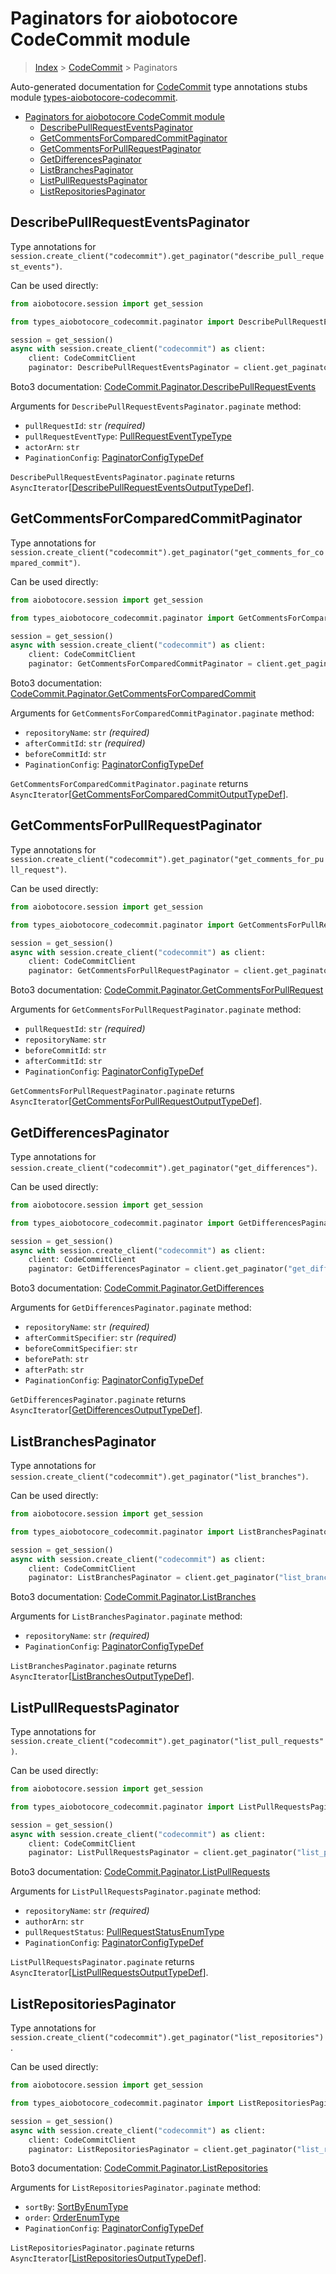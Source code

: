 <a id="paginators-for-aiobotocore-codecommit-module"></a>

# Paginators for aiobotocore CodeCommit module

> [Index](../README.md) > [CodeCommit](./README.md) > Paginators

Auto-generated documentation for
[CodeCommit](https://boto3.amazonaws.com/v1/documentation/api/latest/reference/services/codecommit.html#CodeCommit)
type annotations stubs module
[types-aiobotocore-codecommit](https://pypi.org/project/types-aiobotocore-codecommit/).

- [Paginators for aiobotocore CodeCommit module](#paginators-for-aiobotocore-codecommit-module)
  - [DescribePullRequestEventsPaginator](#describepullrequesteventspaginator)
  - [GetCommentsForComparedCommitPaginator](#getcommentsforcomparedcommitpaginator)
  - [GetCommentsForPullRequestPaginator](#getcommentsforpullrequestpaginator)
  - [GetDifferencesPaginator](#getdifferencespaginator)
  - [ListBranchesPaginator](#listbranchespaginator)
  - [ListPullRequestsPaginator](#listpullrequestspaginator)
  - [ListRepositoriesPaginator](#listrepositoriespaginator)

<a id="describepullrequesteventspaginator"></a>

## DescribePullRequestEventsPaginator

Type annotations for
`session.create_client("codecommit").get_paginator("describe_pull_request_events")`.

Can be used directly:

```python
from aiobotocore.session import get_session

from types_aiobotocore_codecommit.paginator import DescribePullRequestEventsPaginator

session = get_session()
async with session.create_client("codecommit") as client:
    client: CodeCommitClient
    paginator: DescribePullRequestEventsPaginator = client.get_paginator("describe_pull_request_events")
```

Boto3 documentation:
[CodeCommit.Paginator.DescribePullRequestEvents](https://boto3.amazonaws.com/v1/documentation/api/latest/reference/services/codecommit.html#CodeCommit.Paginator.DescribePullRequestEvents)

Arguments for `DescribePullRequestEventsPaginator.paginate` method:

- `pullRequestId`: `str` *(required)*
- `pullRequestEventType`:
  [PullRequestEventTypeType](./literals.md#pullrequesteventtypetype)
- `actorArn`: `str`
- `PaginationConfig`:
  [PaginatorConfigTypeDef](./type_defs.md#paginatorconfigtypedef)

`DescribePullRequestEventsPaginator.paginate` returns
`AsyncIterator`\[[DescribePullRequestEventsOutputTypeDef](./type_defs.md#describepullrequesteventsoutputtypedef)\].

<a id="getcommentsforcomparedcommitpaginator"></a>

## GetCommentsForComparedCommitPaginator

Type annotations for
`session.create_client("codecommit").get_paginator("get_comments_for_compared_commit")`.

Can be used directly:

```python
from aiobotocore.session import get_session

from types_aiobotocore_codecommit.paginator import GetCommentsForComparedCommitPaginator

session = get_session()
async with session.create_client("codecommit") as client:
    client: CodeCommitClient
    paginator: GetCommentsForComparedCommitPaginator = client.get_paginator("get_comments_for_compared_commit")
```

Boto3 documentation:
[CodeCommit.Paginator.GetCommentsForComparedCommit](https://boto3.amazonaws.com/v1/documentation/api/latest/reference/services/codecommit.html#CodeCommit.Paginator.GetCommentsForComparedCommit)

Arguments for `GetCommentsForComparedCommitPaginator.paginate` method:

- `repositoryName`: `str` *(required)*
- `afterCommitId`: `str` *(required)*
- `beforeCommitId`: `str`
- `PaginationConfig`:
  [PaginatorConfigTypeDef](./type_defs.md#paginatorconfigtypedef)

`GetCommentsForComparedCommitPaginator.paginate` returns
`AsyncIterator`\[[GetCommentsForComparedCommitOutputTypeDef](./type_defs.md#getcommentsforcomparedcommitoutputtypedef)\].

<a id="getcommentsforpullrequestpaginator"></a>

## GetCommentsForPullRequestPaginator

Type annotations for
`session.create_client("codecommit").get_paginator("get_comments_for_pull_request")`.

Can be used directly:

```python
from aiobotocore.session import get_session

from types_aiobotocore_codecommit.paginator import GetCommentsForPullRequestPaginator

session = get_session()
async with session.create_client("codecommit") as client:
    client: CodeCommitClient
    paginator: GetCommentsForPullRequestPaginator = client.get_paginator("get_comments_for_pull_request")
```

Boto3 documentation:
[CodeCommit.Paginator.GetCommentsForPullRequest](https://boto3.amazonaws.com/v1/documentation/api/latest/reference/services/codecommit.html#CodeCommit.Paginator.GetCommentsForPullRequest)

Arguments for `GetCommentsForPullRequestPaginator.paginate` method:

- `pullRequestId`: `str` *(required)*
- `repositoryName`: `str`
- `beforeCommitId`: `str`
- `afterCommitId`: `str`
- `PaginationConfig`:
  [PaginatorConfigTypeDef](./type_defs.md#paginatorconfigtypedef)

`GetCommentsForPullRequestPaginator.paginate` returns
`AsyncIterator`\[[GetCommentsForPullRequestOutputTypeDef](./type_defs.md#getcommentsforpullrequestoutputtypedef)\].

<a id="getdifferencespaginator"></a>

## GetDifferencesPaginator

Type annotations for
`session.create_client("codecommit").get_paginator("get_differences")`.

Can be used directly:

```python
from aiobotocore.session import get_session

from types_aiobotocore_codecommit.paginator import GetDifferencesPaginator

session = get_session()
async with session.create_client("codecommit") as client:
    client: CodeCommitClient
    paginator: GetDifferencesPaginator = client.get_paginator("get_differences")
```

Boto3 documentation:
[CodeCommit.Paginator.GetDifferences](https://boto3.amazonaws.com/v1/documentation/api/latest/reference/services/codecommit.html#CodeCommit.Paginator.GetDifferences)

Arguments for `GetDifferencesPaginator.paginate` method:

- `repositoryName`: `str` *(required)*
- `afterCommitSpecifier`: `str` *(required)*
- `beforeCommitSpecifier`: `str`
- `beforePath`: `str`
- `afterPath`: `str`
- `PaginationConfig`:
  [PaginatorConfigTypeDef](./type_defs.md#paginatorconfigtypedef)

`GetDifferencesPaginator.paginate` returns
`AsyncIterator`\[[GetDifferencesOutputTypeDef](./type_defs.md#getdifferencesoutputtypedef)\].

<a id="listbranchespaginator"></a>

## ListBranchesPaginator

Type annotations for
`session.create_client("codecommit").get_paginator("list_branches")`.

Can be used directly:

```python
from aiobotocore.session import get_session

from types_aiobotocore_codecommit.paginator import ListBranchesPaginator

session = get_session()
async with session.create_client("codecommit") as client:
    client: CodeCommitClient
    paginator: ListBranchesPaginator = client.get_paginator("list_branches")
```

Boto3 documentation:
[CodeCommit.Paginator.ListBranches](https://boto3.amazonaws.com/v1/documentation/api/latest/reference/services/codecommit.html#CodeCommit.Paginator.ListBranches)

Arguments for `ListBranchesPaginator.paginate` method:

- `repositoryName`: `str` *(required)*
- `PaginationConfig`:
  [PaginatorConfigTypeDef](./type_defs.md#paginatorconfigtypedef)

`ListBranchesPaginator.paginate` returns
`AsyncIterator`\[[ListBranchesOutputTypeDef](./type_defs.md#listbranchesoutputtypedef)\].

<a id="listpullrequestspaginator"></a>

## ListPullRequestsPaginator

Type annotations for
`session.create_client("codecommit").get_paginator("list_pull_requests")`.

Can be used directly:

```python
from aiobotocore.session import get_session

from types_aiobotocore_codecommit.paginator import ListPullRequestsPaginator

session = get_session()
async with session.create_client("codecommit") as client:
    client: CodeCommitClient
    paginator: ListPullRequestsPaginator = client.get_paginator("list_pull_requests")
```

Boto3 documentation:
[CodeCommit.Paginator.ListPullRequests](https://boto3.amazonaws.com/v1/documentation/api/latest/reference/services/codecommit.html#CodeCommit.Paginator.ListPullRequests)

Arguments for `ListPullRequestsPaginator.paginate` method:

- `repositoryName`: `str` *(required)*
- `authorArn`: `str`
- `pullRequestStatus`:
  [PullRequestStatusEnumType](./literals.md#pullrequeststatusenumtype)
- `PaginationConfig`:
  [PaginatorConfigTypeDef](./type_defs.md#paginatorconfigtypedef)

`ListPullRequestsPaginator.paginate` returns
`AsyncIterator`\[[ListPullRequestsOutputTypeDef](./type_defs.md#listpullrequestsoutputtypedef)\].

<a id="listrepositoriespaginator"></a>

## ListRepositoriesPaginator

Type annotations for
`session.create_client("codecommit").get_paginator("list_repositories")`.

Can be used directly:

```python
from aiobotocore.session import get_session

from types_aiobotocore_codecommit.paginator import ListRepositoriesPaginator

session = get_session()
async with session.create_client("codecommit") as client:
    client: CodeCommitClient
    paginator: ListRepositoriesPaginator = client.get_paginator("list_repositories")
```

Boto3 documentation:
[CodeCommit.Paginator.ListRepositories](https://boto3.amazonaws.com/v1/documentation/api/latest/reference/services/codecommit.html#CodeCommit.Paginator.ListRepositories)

Arguments for `ListRepositoriesPaginator.paginate` method:

- `sortBy`: [SortByEnumType](./literals.md#sortbyenumtype)
- `order`: [OrderEnumType](./literals.md#orderenumtype)
- `PaginationConfig`:
  [PaginatorConfigTypeDef](./type_defs.md#paginatorconfigtypedef)

`ListRepositoriesPaginator.paginate` returns
`AsyncIterator`\[[ListRepositoriesOutputTypeDef](./type_defs.md#listrepositoriesoutputtypedef)\].
